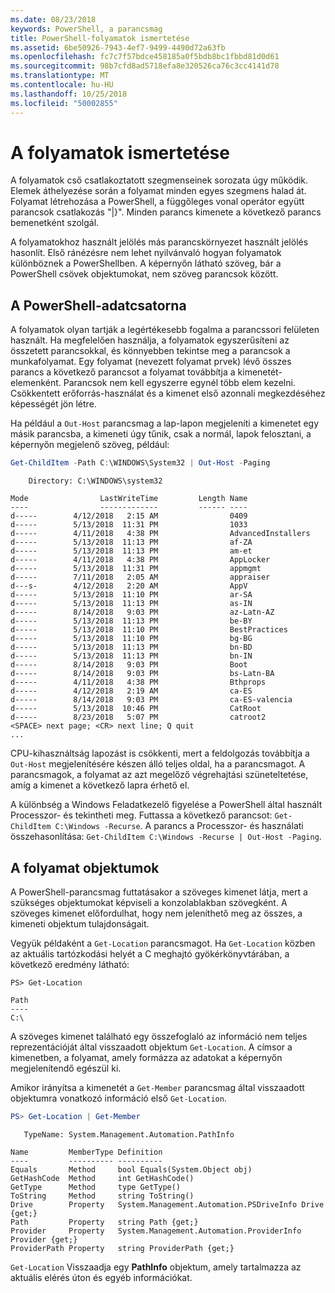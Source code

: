 ```yaml
---
ms.date: 08/23/2018
keywords: PowerShell, a parancsmag
title: PowerShell-folyamatok ismertetése
ms.assetid: 6be50926-7943-4ef7-9499-4490d72a63fb
ms.openlocfilehash: fc7c7f57bdce458185a0f5bdb8bc1fbbd81d0d61
ms.sourcegitcommit: 98b7cfd8ad5718efa8e320526ca76c3cc4141d78
ms.translationtype: MT
ms.contentlocale: hu-HU
ms.lasthandoff: 10/25/2018
ms.locfileid: "50002855"
---
```

# <a name="understanding-pipelines"></a>A folyamatok ismertetése

A folyamatok cső csatlakoztatott szegmenseinek sorozata úgy működik. Elemek áthelyezése során a folyamat minden egyes szegmens halad át. Folyamat létrehozása a PowerShell, a függőleges vonal operátor együtt parancsok csatlakozás "|}". Minden parancs kimenete a következő parancs bemenetként szolgál.

A folyamatokhoz használt jelölés más parancskörnyezet használt jelölés hasonlít. Első ránézésre nem lehet nyilvánvaló hogyan folyamatok különböznek a PowerShellben. A képernyőn látható szöveg, bár a PowerShell csövek objektumokat, nem szöveg parancsok között.

## <a name="the-powershell-pipeline"></a>A PowerShell-adatcsatorna

A folyamatok olyan tartják a legértékesebb fogalma a parancssori felületen használt. Ha megfelelően használja, a folyamatok egyszerűsíteni az összetett parancsokkal, és könnyebben tekintse meg a parancsok a munkafolyamat. Egy folyamat (nevezett folyamat prvek) lévő összes parancs a következő parancsot a folyamat továbbítja a kimenetét-elemenként. Parancsok nem kell egyszerre egynél több elem kezelni. Csökkentett erőforrás-használat és a kimenet első azonnali megkezdéséhez képességét jön létre.

Ha például a `Out-Host` parancsmag a lap-lapon megjeleníti a kimenetet egy másik parancsba, a kimeneti úgy tűnik, csak a normál, lapok felosztani, a képernyőn megjelenő szöveg, például:

```powershell
Get-ChildItem -Path C:\WINDOWS\System32 | Out-Host -Paging
```

```Output
    Directory: C:\WINDOWS\system32

Mode                LastWriteTime         Length Name
----                -------------         ------ ----
d-----        4/12/2018   2:15 AM                0409
d-----        5/13/2018  11:31 PM                1033
d-----        4/11/2018   4:38 PM                AdvancedInstallers
d-----        5/13/2018  11:13 PM                af-ZA
d-----        5/13/2018  11:13 PM                am-et
d-----        4/11/2018   4:38 PM                AppLocker
d-----        5/13/2018  11:31 PM                appmgmt
d-----        7/11/2018   2:05 AM                appraiser
d---s-        4/12/2018   2:20 AM                AppV
d-----        5/13/2018  11:10 PM                ar-SA
d-----        5/13/2018  11:13 PM                as-IN
d-----        8/14/2018   9:03 PM                az-Latn-AZ
d-----        5/13/2018  11:13 PM                be-BY
d-----        5/13/2018  11:10 PM                BestPractices
d-----        5/13/2018  11:10 PM                bg-BG
d-----        5/13/2018  11:13 PM                bn-BD
d-----        5/13/2018  11:13 PM                bn-IN
d-----        8/14/2018   9:03 PM                Boot
d-----        8/14/2018   9:03 PM                bs-Latn-BA
d-----        4/11/2018   4:38 PM                Bthprops
d-----        4/12/2018   2:19 AM                ca-ES
d-----        8/14/2018   9:03 PM                ca-ES-valencia
d-----        5/13/2018  10:46 PM                CatRoot
d-----        8/23/2018   5:07 PM                catroot2
<SPACE> next page; <CR> next line; Q quit
...
```

CPU-kihasználtság lapozást is csökkenti, mert a feldolgozás továbbítja a `Out-Host` megjelenítésére készen álló teljes oldal, ha a parancsmagot. A parancsmagok, a folyamat az azt megelőző végrehajtási szüneteltetése, amíg a kimenet a következő lapra érhető el.

A különbség a Windows Feladatkezelő figyelése a PowerShell által használt Processzor- és tekintheti meg. Futtassa a következő parancsot: `Get-ChildItem C:\Windows -Recurse`. A parancs a Processzor- és használati összehasonlítása: `Get-ChildItem C:\Windows -Recurse | Out-Host -Paging`.

## <a name="objects-in-the-pipeline"></a>A folyamat objektumok

A PowerShell-parancsmag futtatásakor a szöveges kimenet látja, mert a szükséges objektumokat képviseli a konzolablakban szövegként. A szöveges kimenet előfordulhat, hogy nem jeleníthető meg az összes, a kimeneti objektum tulajdonságait.

Vegyük példaként a `Get-Location` parancsmagot. Ha `Get-Location` közben az aktuális tartózkodási helyét a C meghajtó gyökérkönyvtárában, a következő eredmény látható:

```
PS> Get-Location

Path
----
C:\
```

A szöveges kimenet található egy összefoglaló az információ nem teljes reprezentációját által visszaadott objektum `Get-Location`. A címsor a kimenetben, a folyamat, amely formázza az adatokat a képernyőn megjelenítendő egészül ki.

Amikor irányítsa a kimenetét a `Get-Member` parancsmag által visszaadott objektumra vonatkozó információ első `Get-Location`.

```powershell
PS> Get-Location | Get-Member
```

```Output
   TypeName: System.Management.Automation.PathInfo

Name         MemberType Definition
----         ---------- ----------
Equals       Method     bool Equals(System.Object obj)
GetHashCode  Method     int GetHashCode()
GetType      Method     type GetType()
ToString     Method     string ToString()
Drive        Property   System.Management.Automation.PSDriveInfo Drive {get;}
Path         Property   string Path {get;}
Provider     Property   System.Management.Automation.ProviderInfo Provider {get;}
ProviderPath Property   string ProviderPath {get;}
```

`Get-Location` Visszaadja egy **PathInfo** objektum, amely tartalmazza az aktuális elérés úton és egyéb információkat.
